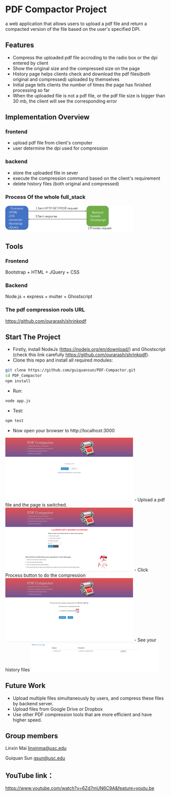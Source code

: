 # PDF Compactor Project
a web application that allows users to upload a pdf file and return a compacted version of the file based on the user's specified DPI. 

## Features
- Compress the uploaded pdf file accroding to the radio box or the dpi entered by client
- Show the original size and the compressed size on the page
- History page helps clients check and download the pdf files(both original and compressed) uploaded by themselves 
- Initial page tells clients the number of times the page has finished processing so far
- When the uploaded file is not a pdf file, or the pdf file size is bigger than 30 mb, the client will see the corresponding error

## Implementation Overview
### frontend
- upload pdf file from client's computer
- user determine the dpi used for compression 
### backend
- store the uploaded file in sever
- execute the compression command based on the client's requirement
- delete history files (both original and compressed)
### Process Of the whole full_stack
<img alt="frontend-backend-diagram.png" src="./image/frontend-backend-diagram.png" width="400" text-align="center">

## Tools
### Frontend
 Bootstrap + HTML + JQuery + CSS
### Backend  
 Node.js + express + multer + Ghostscript
### The pdf compression rools URL
https://github.com/ourarash/shrinkpdf


## Start The Project
- Firstly, install NodeJs (https://nodejs.org/en/download/) and Ghostscript (check this link carefully https://github.com/ourarash/shrinkpdf). 
- Clone this repo and install all required modules:

```bash
git clone https://github.com/guiquansun/PDF-Compactor.git 
cd PDF_Compactor
npm install
```

- Run:
```bash
node app.js
```

- Test:
```bash
npm test
```


- Now open your browser to http://localhost:3000
<img alt="first-page" src="./image/first-page.png" width="400">
- Upload a pdf file and the page is switched.
<img alt="second-page" src="./image/second-page.png" width="400">
- Click Process button to do the compression
<img alt="third-page" src="./image/third-page.png" width="400">
- See your history files
<img alt="fourth-page" src="./image/fourth-page.png" width="400">

## Future Work
- Upload multiple files simultaneously by users, and compress these files by backend server.
- Upload files from Google Drive or Dropbox
- Use other PDF compression tools that are more efficient and have higher speed.

## Group members
Linxin Mai linxinma@usc.edu

Guiquan Sun  gsun@usc.edu

## YouTube link：
https://www.youtube.com/watch?v=6Zd7mUN6C9A&feature=youtu.be
